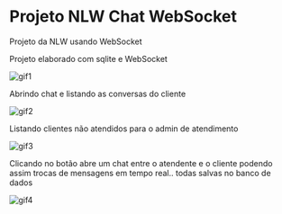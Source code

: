 # Projeto NLW Chat WebSocket
 Projeto da NLW usando WebSocket
 
 Projeto elaborado com sqlite e WebSocket
 
![gif1](https://user-images.githubusercontent.com/64882503/116106162-5c588400-a688-11eb-880e-f541c555a128.gif)

Abrindo chat e listando as conversas do cliente

![gif2](https://user-images.githubusercontent.com/64882503/116106494-890c9b80-a688-11eb-8b30-5cd02a6d1a2b.gif)

Listando clientes não atendidos para o admin de atendimento

![gif3](https://user-images.githubusercontent.com/64882503/116106613-a5103d00-a688-11eb-9a97-0410e505ece5.gif)

Clicando no botão abre um chat entre o atendente e o cliente podendo assim trocas de mensagens em tempo real.. todas salvas no banco de dados

![gif4](https://user-images.githubusercontent.com/64882503/116106770-ca9d4680-a688-11eb-9bad-a8e2f70a0186.gif)


